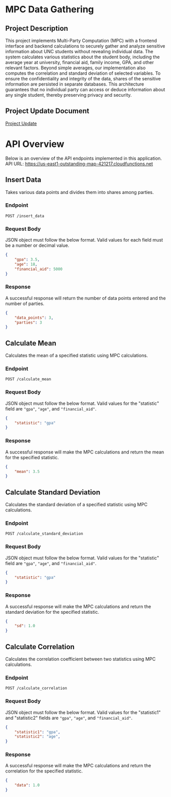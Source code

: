 # MPC Data Gathering

## Project Description
This project implements Multi-Party Computation (MPC) with a frontend interface and backend calculations to securely gather and analyze sensitive information about UNC students without revealing individual data. The system calculates various statistics about the student body, including the average year at university, financial aid, family income, GPA, and other relevant factors. Beyond simple averages, our implementation also computes the correlation and standard deviation of selected variables. To ensure the confidentiality and integrity of the data, shares of the sensitive information are persisted in separate databases. This architecture guarantees that no individual party can access or deduce information about any single student, thereby preserving privacy and security.

## Project Update Document
[Project Update](https://github.com/adamdoyle630/comp590-mpc-final/blob/main/Project_Update_Template/project_template.tex)

# API Overview

Below is an overview of the API endpoints implemented in this application. 
API URL: https://us-east1-outstanding-map-421217.cloudfunctions.net

## Insert Data
Takes various data points and divides them into shares among parties.

### Endpoint
`POST /insert_data`

### Request Body
JSON object must follow the below format. Valid values for each field must be a number or decimal value.

```json
{
    "gpa": 3.5,
	"age": 18,
    "financial_aid": 5000
}
```

### Response
A successful response will return the number of data points entered and the number of parties. 

```json
{
	"data_points": 3,
	"parties": 3
}
```

## Calculate Mean
Calculates the mean of a specified statistic using MPC calculations.

### Endpoint
`POST /calculate_mean`

### Request Body
JSON object must follow the below format. Valid values for the "statistic" field are `"gpa"`, `"age"`, and `"financial_aid"`.

```json
{
    "statistic": "gpa"
}
```

### Response

A successful response will make the MPC calculations and return the mean for the specified statistic.

```json
{
    "mean": 3.5
}
```

## Calculate Standard Deviation
Calculates the standard deviation of a specified statistic using MPC calculations.

### Endpoint
`POST /calculate_standard_deviation`

### Request Body
JSON object must follow the below format. Valid values for the "statistic" field are `"gpa"`, `"age"`, and `"financial_aid"`.

```json
{
    "statistic": "gpa"
}
```

### Response

A successful response will make the MPC calculations and return the standard deviation for the specified statistic.

```json
{
    "sd": 1.0
}
```
## Calculate Correlation

Calculates the correlation coefficient between two statistics using MPC calculations.

### Endpoint
`POST /calculate_correlation`

### Request Body
JSON object must follow the below format. Valid values for the "statistic1" and "statistic2" fields are `"gpa"`, `"age"`, and `"financial_aid"`.

```json
{
    "statistic1": "gpa",
    "statistic2": "age",
}
```

### Response

A successful response will make the MPC calculations and return the correlation for the specified statistic.

```json
{
    "data": 1.0
}
```
